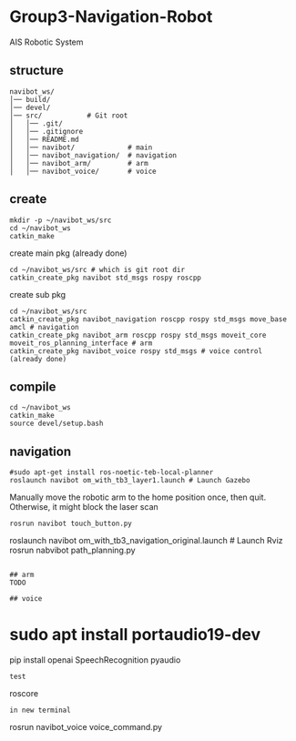 # Group3-Navigation-Robot
AIS Robotic System

## structure
```
navibot_ws/
│── build/
│── devel/
│── src/           # Git root
│   │── .git/
│   │── .gitignore
│   │── README.md
│   │── navibot/             # main
│   │── navibot_navigation/  # navigation
│   │── navibot_arm/         # arm
│   │── navibot_voice/       # voice
```

## create
```
mkdir -p ~/navibot_ws/src
cd ~/navibot_ws
catkin_make
```

create main pkg (already done)
```
cd ~/navibot_ws/src # which is git root dir
catkin_create_pkg navibot std_msgs rospy roscpp
```

create sub pkg
```
cd ~/navibot_ws/src
catkin_create_pkg navibot_navigation roscpp rospy std_msgs move_base amcl # navigation
catkin_create_pkg navibot_arm roscpp rospy std_msgs moveit_core moveit_ros_planning_interface # arm
catkin_create_pkg navibot_voice rospy std_msgs # voice control (already done)
```

## compile
```
cd ~/navibot_ws
catkin_make
source devel/setup.bash
```

## navigation
```
#sudo apt-get install ros-noetic-teb-local-planner
roslaunch navibot om_with_tb3_layer1.launch # Launch Gazebo
```
Manually move the robotic arm to the home position once, then quit. Otherwise, it might block the laser scan
```
rosrun navibot touch_button.py
```
roslaunch navibot om_with_tb3_navigation_original.launch # Launch Rviz
rosrun nabvibot path_planning.py 
```

## arm
TODO

## voice
```
# sudo apt install portaudio19-dev
pip install openai SpeechRecognition pyaudio
```
test
```
roscore
```
in new terminal
```
rosrun navibot_voice voice_command.py
```
